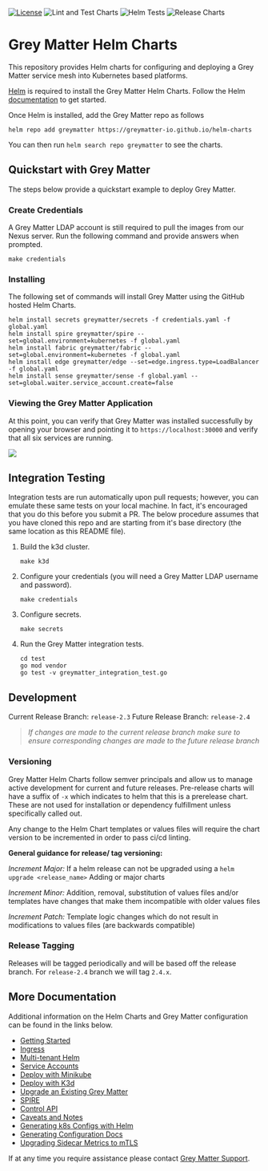 [![License](https://img.shields.io/badge/License-Apache%202.0-blue.svg)](https://opensource.org/licenses/Apache-2.0)
![Lint and Test Charts](https://github.com/greymatter-io/helm-charts/workflows/Lint%20and%20Test%20Charts/badge.svg)
![Helm Tests](https://github.com/greymatter-io/helm-charts/workflows/Helm%20Tests/badge.svg)
![Release Charts](https://github.com/greymatter-io/helm-charts/workflows/Release%20Charts/badge.svg)

# Grey Matter Helm Charts

This repository provides Helm charts for configuring and deploying a Grey Matter service mesh into Kubernetes based platforms.

[Helm](https://helm.sh) is required to install the Grey Matter Helm Charts. Follow the Helm [documentation](https://helm.sh/docs/) to get started.

Once Helm is installed, add the Grey Matter repo as follows

```console
helm repo add greymatter https://greymatter-io.github.io/helm-charts
```

You can then run `helm search repo greymatter` to see the charts.

## Quickstart with Grey Matter

The steps below provide a quickstart example to deploy Grey Matter.

### Create Credentials

A Grey Matter LDAP account is still required to pull the images from our Nexus server. Run the following command and provide answers when prompted.

```console
make credentials
```

### Installing

The following set of commands will install Grey Matter using the GitHub hosted Helm Charts.

```console
helm install secrets greymatter/secrets -f credentials.yaml -f global.yaml
helm install spire greymatter/spire --set=global.environment=kubernetes -f global.yaml
helm install fabric greymatter/fabric --set=global.environment=kubernetes -f global.yaml
helm install edge greymatter/edge --set=edge.ingress.type=LoadBalancer -f global.yaml
helm install sense greymatter/sense -f global.yaml --set=global.waiter.service_account.create=false
```

### Viewing the Grey Matter Application

At this point, you can verify that Grey Matter was installed successfully by opening your browser and pointing it to `https://localhost:30000` and verify that all six services are running.

![](img/dashboard.png)

## Integration Testing

Integration tests are run automatically upon pull requests; however, you can emulate these same tests on your local machine. In fact, it's encouraged that you do this before you submit a PR. The below procedure assumes that you have cloned this repo and are starting from it's base directory (the same location as this README file).

1. Build the k3d cluster.
    ```console
    make k3d
    ```
2. Configure your credentials (you will need a Grey Matter LDAP username and password).
    ```console
    make credentials
    ```
3. Configure secrets.
    ```console
    make secrets
    ```
4. Run the Grey Matter integration tests.
    ```console
    cd test
    go mod vendor
    go test -v greymatter_integration_test.go
    ```

## Development

Current Release Branch: `release-2.3`
Future Release Branch: `release-2.4`

>*If changes are made to the current release branch make sure to ensure corresponding changes are made to the future release branch*

### Versioning

Grey Matter Helm Charts follow semver principals and allow us to manage active development for current and future releases.  Pre-release charts will have a suffix of `-x` which indicates to helm that this is a prerelease chart.  These are not used for installation or dependency fulfillment unless specifically called out.

Any change to the Helm Chart templates or values files will require the chart version to be incremented in order to pass ci/cd linting.

**General guidance for release/ tag versioning:**

*Increment Major:*
If a helm release can not be upgraded using a `helm upgrade <release_name>`
Adding or major charts

*Increment Minor:*
Addition, removal, substitution of values files and/or templates have changes that make them incompatible with older values files

*Increment Patch:*
Template logic changes which do not result in modifications to values files (are backwards compatible)

### Release Tagging

Releases will be tagged periodically and will be based off the release branch.  For `release-2.4` branch we will tag `2.4.x`.

## More Documentation

Additional information on the Helm Charts and Grey Matter configuration can be found in the links below.

- [Getting Started](docs/Getting%20Started.md)
- [Ingress](docs/Ingress.md)
- [Multi-tenant Helm](docs/Multi-tenant%20Helm.md)
- [Service Accounts](docs/Service%20Accounts.md)
- [Deploy with Minikube](docs/Deploy%20with%20Minikube.md)
- [Deploy with K3d](docs/Deploy%20with%20K3d.md)
- [Upgrade an Existing Grey Matter](docs/Upgrade%20Existing%20Charts.md)
- [SPIRE](docs/SPIRE.md)
- [Control API](docs/Control%20API.md)
- [Caveats and Notes](docs/Caveats%20and%20Notes.md)
- [Generating k8s Configs with Helm](docs/Generating%20k8s%20Configs%20with%20Helm.md)
- [Generating Configuration Docs](docs/Generating%20Configuration%20Docs.md)
- [Upgrading Sidecar Metrics to mTLS](docs/Upgrading%20Sidecar%20Metrics%20to%20mTLS.md)

If at any time you require assistance please contact [Grey Matter Support](https://support.greymatter.io).

